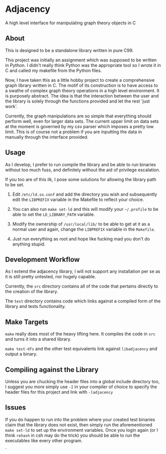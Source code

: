 # Adjacency

A high level interface for manipulating graph theory objects in C

## About

This is designed to be a standalone library written in pure C99.

This project was initially an assignment which was supposed to be written in 
Python. I didn't really think Python was the appropriate tool so I wrote it in
C and called my makefile from the Python files.

Now, I have taken this as a little hobby project to create a comprehensive 
graph library written in C. The motif of its construction is to have access to 
a swathe of complex graph theory operations in a high level environment. It 
is purposely abstract. The idea is that the interaction between the user and 
the library is solely through the functions provided and let the rest 
'just work'. 

Currently, the graph manipulations are so simple that everything should perform
well, even for larger data sets. The current upper limit on data sets at the 
moment is governed by my csv parser which imposes a pretty low limit. This is
of course not a problem if you are inputting the data in manually through the 
interface provided. 

## Usage

As I develop, I prefer to run compile the library and be able to run binaries
without too much fuss, and definitely without the aid of privilege escalation.

If you too are of this ilk, I pose some solutions for allowing the library path
to be set. 

1. Edit `/etc/ld.so.conf` and add the directory you wish and subsequently edit
the `LIBPREFIX` variable in the Makefile to reflect your choice.

2. You can also run `make set-ld` and this will modify your `~/.profile` to be
able to set the `LD_LIBRARY_PATH` variable.

3. Modify the ownership of `/usr/local/lib/` to be able to get at it as a 
normal user and again, change the `LIBPREFIX` variable in the `Makefile`.

4. Just run everything as root and hope like fucking mad you don't do anything
stupid.


## Development Workflow

As I extend the adjacency library, I will not support any installation per se
as it is still pretty untested, nor hugely capable.

Currently, the `src` directory contains all of the code that pertains directly
to the creation of the library. 

The `test` directory contains code which links
against a compiled form of the library and tests functionality.

## Make Targets
`make` really does most of the heavy lifting here. It compiles the code in 
`src` and turns it into a shared library. 

`make test-dfs` and the other test equivalents link against `libadjacency` and
output a binary.

## Compiling against the Library
Unless you are chucking the header files into a global include directory too,
I suggest you more simply use `-I` in your compiler of choice to specify the 
header files for this project and link with `-ladjacency`

## Issues

If you do happen to run into the problem where your created test binaries claim
that the library does not exist, then simply run the aforementioned 
`make set-ld` to set up the environment variables. Once you login again (or I 
think `rehash` in csh may do the trick) you should be able to run the 
executables like every other program.



`
